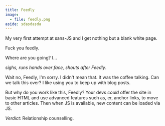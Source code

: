 ```yaml
---
title: Feedly
image:
  - file: feedly.png
aside: sdasdasda
---
```


My very first attempt at sans-JS and I get nothing but a blank white page. 

Fuck you feedly. 

Where are you going? I...

_sighs, runs hands over face, shouts after Feedly_.

Wait no, Feedly, I'm sorry. I didn't mean that. It was the coffee talking. Can we talk this over? I like using you to keep up with blog posts.

But why do you work like this, Feedly? Your devs _could_ offer the site in basic HTML and use advanced features such as, er, anchor links, to move to other articles. Then when JS is available, new content can be loaded via JS.

*Verdict:* Relationship counselling.